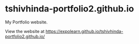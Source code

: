 # tshivhinda-portfolio2.github.io
My Portfolio website.

View the website at https://expolearn.github.io/tshivhinda-portfolio2.github.io/
